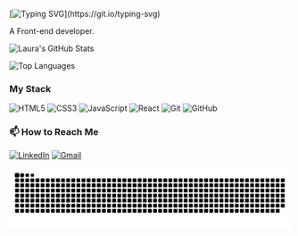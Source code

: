 [![Typing SVG](https://readme-typing-svg.demolab.com?font=Fira+Code&pause=1000&color=F7F409&width=435&lines=%F0%9F%91%8B+Hi%2C+I'm+Laura!)](https://git.io/typing-svg)

A Front-end developer.

![Laura's GitHub Stats](https://github-readme-stats.vercel.app/api?username=laura-barcellos&show_icons=true&title_color=F7F409&text_color=F7F409&icon_color=F7F409&bg_color=0D1117&hide_border=true)

![Top Languages](https://github-readme-stats.vercel.app/api/top-langs/?username=laura-barcellos&layout=compact&title_color=F7F409&text_color=F7F409&bg_color=0D1117&hide_border=true)

### My Stack

![HTML5](https://img.shields.io/badge/HTML5-E34F26?style=for-the-badge&logo=html5&logoColor=white)
![CSS3](https://img.shields.io/badge/CSS3-1572B6?style=for-the-badge&logo=css3&logoColor=white)
![JavaScript](https://img.shields.io/badge/JavaScript-F7DF1E?style=for-the-badge&logo=javascript&logoColor=black)
![React](https://img.shields.io/badge/React-61DAFB?style=for-the-badge&logo=react&logoColor=black)
![Git](https://img.shields.io/badge/Git-F05032?style=for-the-badge&logo=git&logoColor=white)
![GitHub](https://img.shields.io/badge/GitHub-181717?style=for-the-badge&logo=github&logoColor=white)

### 📫 How to Reach Me

[![LinkedIn](https://img.shields.io/badge/LinkedIn-0077B5?style=for-the-badge&logo=linkedin&logoColor=white)](https://www.linkedin.com/in/laura-barcellos-3057902aa/)
[![Gmail](https://img.shields.io/badge/Gmail-D14836?style=for-the-badge&logo=gmail&logoColor=white)](mailto:lauraabarcellos12@gmail.com)

<picture align="center">
  <source media="(prefers-color-scheme: dark)" srcset="https://raw.githubusercontent.com/laura-barcellos/laura-barcellos/output/github-contribution-grid-snake-dark.svg">
  <source media="(prefers-color-scheme: light)" srcset="https://raw.githubusercontent.com/laura-barcellos/laura-barcellos/output/github-contribution-grid-snake-dark.svg">
  <img align="center" alt="github contribution grid snake animation" src="https://raw.githubusercontent.com/laura-barcellos/laura-barcellos/output/github-contribution-grid-snake.svg">
</picture>
